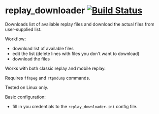 # replay_downloader [![Build Status](https://api.travis-ci.org/mkoura/replay_downloader.svg?branch=master)](https://travis-ci.org/mkoura/replay_downloader)


Downloads list of available replay files and download the actual files from user-supplied list.

Workflow:
- download list of available files
- edit the list (delete lines with files you don't want to download)
- download the files

Works with both classic replay and mobile replay.

Requires `ffmpeg` and `rtpmdump` commands.

Tested on Linux only.

Basic configuration:
- fill in you credentials to the `replay_downloader.ini` config file.
